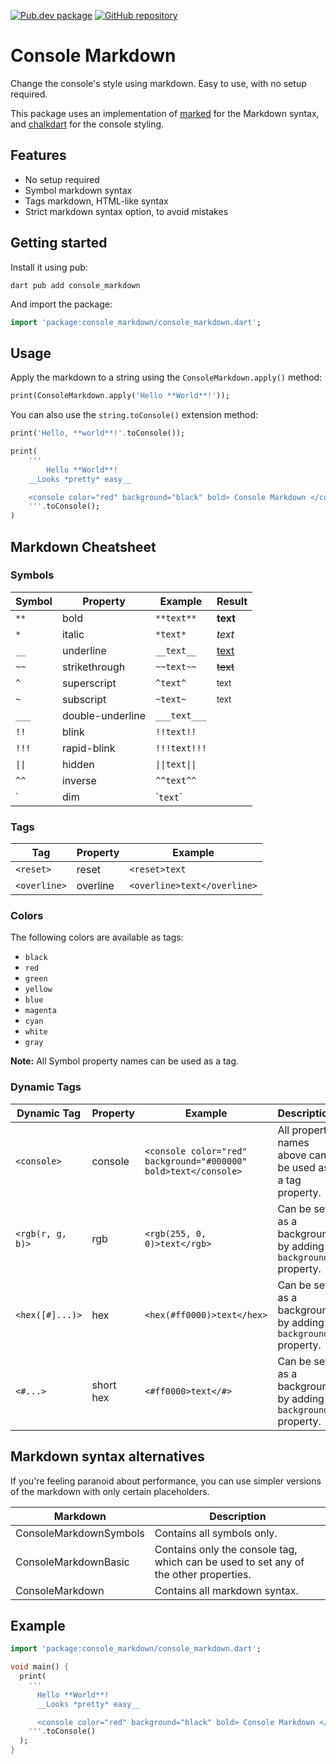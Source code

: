 [![Pub.dev package](https://img.shields.io/badge/pub.dev-console_markdown-blue)](https://pub.dev/packages/console_markdown)
[![GitHub repository](https://img.shields.io/badge/GitHub-ConsoleMarkdown--dart-blue?logo=github)](https://github.com/DrafaKiller/ConsoleMarkdown-dart)

# Console Markdown

Change the console's style using markdown. Easy to use, with no setup required.

This package uses an implementation of [marked](https://pub.dev/packages/marked) for the Markdown syntax,
and [chalkdart](https://pub.dev/packages/chalkdart) for the console styling.

## Features

* No setup required
* Symbol markdown syntax
* Tags markdown, HTML-like syntax
* Strict markdown syntax option, to avoid mistakes

## Getting started

Install it using pub:
```
dart pub add console_markdown
```

And import the package:
```dart
import 'package:console_markdown/console_markdown.dart';
```

## Usage

Apply the markdown to a string using the `ConsoleMarkdown.apply()` method:

```dart
print(ConsoleMarkdown.apply('Hello **World**!'));
```

You can also use the `string.toConsole()` extension method:

```dart
print('Hello, **world**!'.toConsole());

print(
	'''
		Hello **World**!
	__Looks *pretty* easy__

	<console color="red" background="black" bold> Console Markdown </console>
	'''.toConsole();
)
```

## Markdown Cheatsheet

### Symbols

| Symbol | Property         | Example        | Result          |
| ------ | ---------------- | -------------- | --------------- |
| `**`   | bold             | `**text**`     | **text**        |
| `*`    | italic           | `*text*`       | *text*          |
| `__`   | underline        | `__text__`     | <u>text</u>     |
| `~~`   | strikethrough    | `~~text~~`     | ~~text~~        |
| `^`    | superscript      | `^text^`       | <sup>text</sup> |
| `~`    | subscript        | `~text~`       | <sub>text</sub> |
| `___`  | double-underline | `___text___`   |                 |
| `!!`   | blink            | `!!text!!`     |                 |
| `!!!`  | rapid-blink      | `!!!text!!!`   |                 |
| `\|\|` | hidden           | `\|\|text\|\|` |                 |
| `^^`   | inverse          | `^^text^^`     |                 |
| \`     | dim              | \``text`\`     |                 |

### Tags

| Tag          | Property | Example                     |
| ------------ | -------- | --------------------------- |
| `<reset>`    | reset    | `<reset>text`               |
| `<overline>` | overline | `<overline>text</overline>` |

### Colors

The following colors are available as tags:
- `black`
- `red`
- `green`
- `yellow`
- `blue`
- `magenta`
- `cyan`
- `white`
- `gray`

**Note:** All Symbol property names can be used as a tag.

### Dynamic Tags

| Dynamic Tag      | Property  | Example                      | Description |
| ---------------- | --------- | ---------------------------- | ----------- |
| `<console>`      | console   | `<console color="red" background="#000000" bold>text</console>` | All property names above can be used as a tag property. |
| `<rgb(r, g, b)>` | rgb       | `<rgb(255, 0, 0)>text</rgb>` | Can be set as a background by adding a `background` property. |
| `<hex([#]...)>`  | hex       | `<hex(#ff0000)>text</hex>`   | Can be set as a background by adding a `background` property. |
| `<#...>`         | short hex | `<#ff0000>text</#>`          | Can be set as a background by adding a `background` property. |

## Markdown syntax alternatives

If you're feeling paranoid about performance, you can use simpler versions of the markdown with only certain placeholders.

| Markdown               | Description                   |
| ---------------------- | ----------------------------- |
| ConsoleMarkdownSymbols | Contains all symbols only.    |
| ConsoleMarkdownBasic   | Contains only the console tag, which can be used to set any of the other properties. |
| ConsoleMarkdown        | Contains all markdown syntax. |

## Example

```dart
import 'package:console_markdown/console_markdown.dart';

void main() {
  print(
    '''
      Hello **World**!
      __Looks *pretty* easy__

      <console color="red" background="black" bold> Console Markdown </console>
    '''.toConsole()
  );
}
```

